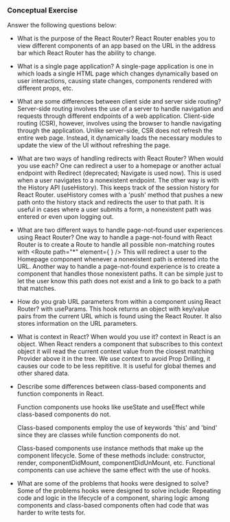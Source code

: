 ### Conceptual Exercise

Answer the following questions below:

- What is the purpose of the React Router? React Router enables you to view different components of an app based on the URL in the address bar which React Router has the ability to change.

- What is a single page application? A single-page application is one in which loads a single HTML page which changes dynamically based on user interactions, causing state changes, components rendered with different props, etc.

- What are some differences between client side and server side routing? Server-side routing involves the use of a server to handle navigation and requests through different endpoints of a web application. Client-side routing (CSR), however, involves using the browser to handle navigating through the application. Unlike server-side, CSR does not refresh the entire web page. Instead, it dynamically loads the necessary modules to update the view of the UI without refreshing the page.

- What are two ways of handling redirects with React Router? When would you use each? One can redirect a user to a homepage or another actual endpoint with Redirect (deprecated; Navigate is used now). This is used when a user navigates to a nonexistent endpoint. The other way is with the History API (useHistory). This keeps track of the session history for React Router. useHistory comes with a 'push' method that pushes a new path onto the history stack and redirects the user to that path. It is useful in cases where a user submits a form, a nonexistent path was entered or even upon logging out.

- What are two different ways to handle page-not-found user experiences using React Router? One way to handle a page-not-found with React Router is to create a Route to handle all possible non-matching routes with <Route path="*"  element={<Homepage /> } /> This will redirect a user to the Homepage component whenever a nonexistent path is entered into the URL. Another way to handle a page-not-found experience is to create a component that handles those nonexistent paths. It can be simple just to let the user know this path does not exist and a link to go back to a path that matches.

- How do you grab URL parameters from within a component using React Router? with useParams. This hook returns an object with key/value pairs from the current URL which is found using the React Router. It also stores information on the URL parameters.

- What is context in React? When would you use it? context in React is an object. When React renders a component that subscribes to this context object it will read the current context value from the closest matching Provider above it in the tree. We use context to avoid Prop Drilling, it causes our code to be less repititive. It is useful for global themes and other shared data.

- Describe some differences between class-based components and function
  components in React.

    Function components use hooks like useState and useEffect while class-based components do not.

    Class-based components employ the use of keywords 'this' and 'bind' since they are classes while function components do not.

    Class-based components use instance methods that make up the component lifecycle. Some of these methods include: constructor, render, componentDidMount, componentDidUnMount, etc. Functional components can use achieve the same effect with the use of hooks.



- What are some of the problems that hooks were designed to solve?  Some of the problems hooks were designed to solve include: Repeating code and logic in the lifecycle of a component, sharing logic among components and class-based components often had code that was harder to write tests for.